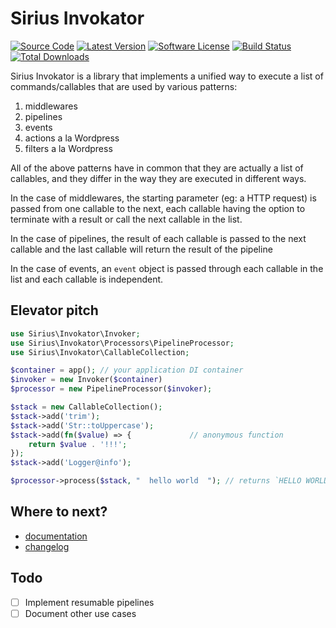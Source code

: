 # Sirius Invokator

[![Source Code](http://img.shields.io/badge/source-siriusphp/invokator-blue.svg)](https://github.com/siriusphp/invokator)
[![Latest Version](https://img.shields.io/packagist/v/siriusphp/invokator.svg)](https://github.com/siriusphp/invokator/releases)
[![Software License](https://img.shields.io/badge/license-MIT-brightgreen.svg)](https://github.com/siriusphp/invokator/blob/master/LICENSE)
[![Build Status](https://github.com/siriusphp/invokator/workflows/CI/badge.svg)](https://github.com/siriusphp/invokator/actions)
[![Total Downloads](https://img.shields.io/packagist/dt/siriusphp/invokator.svg)](https://packagist.org/packages/siriusphp/invokator)

Sirius Invokator is a library that implements a unified way to execute a list of commands/callables that are used by various patterns:

1. middlewares
2. pipelines
3. events
4. actions a la Wordpress
5. filters a la Wordpress

All of the above patterns have in common that they are actually a list of callables, and they differ in the way they are executed in different ways. 

In the case of middlewares, the starting parameter (eg: a HTTP request) is passed from one callable to the next, each 
callable having the option to terminate with a result or call the next callable in the list. 

In the case of pipelines, the result of each callable is passed to the next callable and the last callable will return the result of the pipeline

In the case of events, an `event` object is passed through each callable in the list and each callable is independent.

## Elevator pitch

```php
use Sirius\Invokator\Invoker;
use Sirius\Invokator\Processors\PipelineProcessor;
use Sirius\Invokator\CallableCollection;

$container = app(); // your application DI container
$invoker = new Invoker($container)
$processor = new PipelineProcessor($invoker);

$stack = new CallableCollection();
$stack->add('trim');
$stack->add('Str::toUppercase');
$stack->add(fn($value) => {             // anonymous function
    return $value . '!!!';
});
$stack->add('Logger@info');

$processor->process($stack, "  hello world  "); // returns `HELLO WORLD!!!`
```

## Where to next?

- [documentation](https://sirius.ro/php/sirius/stack_runner/)
- [changelog](CHANGELOG.md)

## Todo
- [ ] Implement resumable pipelines
- [ ] Document other use cases
